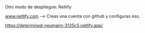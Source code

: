 Otro modo de despliegue: Netlify

www.netlify.com --> Creas una cuenta con github y configuras eso.

https://determined-neumann-3125c5.netlify.app/
